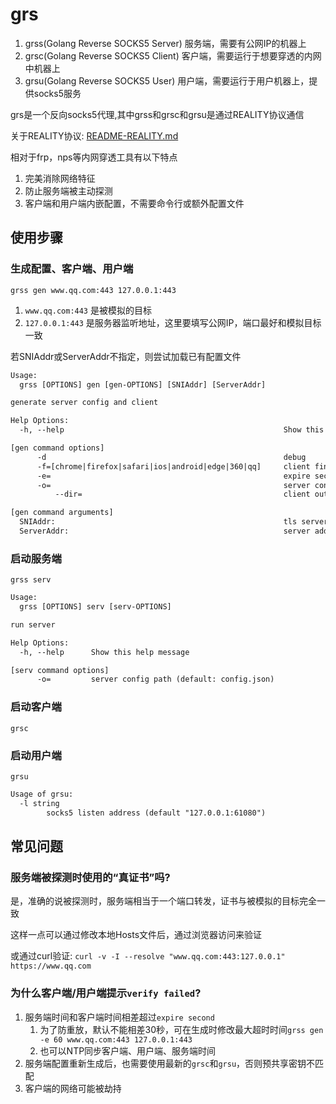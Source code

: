 # grs

1. grss(Golang Reverse SOCKS5 Server) 服务端，需要有公网IP的机器上
1. grsc(Golang Reverse SOCKS5 Client) 客户端，需要运行于想要穿透的内网中机器上
1. grsu(Golang Reverse SOCKS5 User) 用户端，需要运行于用户机器上，提供socks5服务


grs是一个反向socks5代理,其中grss和grsc和grsu是通过REALITY协议通信

关于REALITY协议: [README-REALITY.md](./README-REALITY.md)

相对于frp，nps等内网穿透工具有以下特点

1. 完美消除网络特征
1. 防止服务端被主动探测
1. 客户端和用户端内嵌配置，不需要命令行或额外配置文件

## 使用步骤

### 生成配置、客户端、用户端

`grss gen www.qq.com:443 127.0.0.1:443`

1. `www.qq.com:443` 是被模拟的目标
1. `127.0.0.1:443` 是服务器监听地址，这里要填写公网IP，端口最好和模拟目标一致

若SNIAddr或ServerAddr不指定，则尝试加载已有配置文件

```txt
Usage:
  grss [OPTIONS] gen [gen-OPTIONS] [SNIAddr] [ServerAddr]

generate server config and client

Help Options:
  -h, --help                                                 Show this help message

[gen command options]
      -d                                                     debug
      -f=[chrome|firefox|safari|ios|android|edge|360|qq]     client finger print (default: chrome)
      -e=                                                    expire second (default: 30)
      -o=                                                    server config output path (default: config.json)
          --dir=                                             client output directory (default: .)

[gen command arguments]
  SNIAddr:                                                   tls server address, e.g. example.com:443
  ServerAddr:                                                server address, e.g. 8.8.8.8:443
```

### 启动服务端

`grss serv`

```txt
Usage:
  grss [OPTIONS] serv [serv-OPTIONS]

run server

Help Options:
  -h, --help      Show this help message

[serv command options]
      -o=         server config path (default: config.json)
```

### 启动客户端

`grsc`

### 启动用户端

`grsu`

```txt
Usage of grsu:
  -l string
        socks5 listen address (default "127.0.0.1:61080")
```

## 常见问题

### 服务端被探测时使用的“真证书”吗?

是，准确的说被探测时，服务端相当于一个端口转发，证书与被模拟的目标完全一致

这样一点可以通过修改本地Hosts文件后，通过浏览器访问来验证

或通过curl验证: `curl -v -I --resolve "www.qq.com:443:127.0.0.1" https://www.qq.com`

### 为什么客户端/用户端提示`verify failed`?

1. 服务端时间和客户端时间相差超过`expire second`
   1. 为了防重放，默认不能相差30秒，可在生成时修改最大超时时间`grss gen -e 60 www.qq.com:443 127.0.0.1:443`
   1. 也可以NTP同步客户端、用户端、服务端时间
1. 服务端配置重新生成后，也需要使用最新的`grsc`和`grsu`，否则预共享密钥不匹配
1. 客户端的网络可能被劫持
